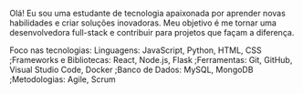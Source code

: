Olá! Eu sou uma estudante de tecnologia apaixonada por aprender novas habilidades e criar soluções inovadoras. Meu objetivo é me tornar uma desenvolvedora full-stack e contribuir para projetos que façam a diferença.

Foco nas tecnologias:
Linguagens: JavaScript, Python, HTML, CSS
;Frameworks e Bibliotecas: React, Node.js, Flask
;Ferramentas: Git, GitHub, Visual Studio Code, Docker
;Banco de Dados: MySQL, MongoDB
;Metodologias: Agile, Scrum

